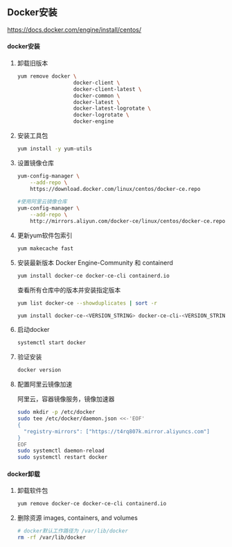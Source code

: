 ## Docker安装

https://docs.docker.com/engine/install/centos/

#### docker安装

1. 卸载旧版本

   ```bash
   yum remove docker \
                     docker-client \
                     docker-client-latest \
                     docker-common \
                     docker-latest \
                     docker-latest-logrotate \
                     docker-logrotate \
                     docker-engine
   ```

2. 安装工具包

   ```bash
   yum install -y yum-utils
   ```

3. 设置镜像仓库

   ```bash
   yum-config-manager \
       --add-repo \
       https://download.docker.com/linux/centos/docker-ce.repo
       
   #使用阿里云镜像仓库
   yum-config-manager \
       --add-repo \
       http://mirrors.aliyun.com/docker-ce/linux/centos/docker-ce.repo
   ```

4. 更新yum软件包索引

   ```bash
   yum makecache fast
   ```

5. 安装最新版本 Docker Engine-Community 和 containerd

   ```bash
   yum install docker-ce docker-ce-cli containerd.io
   ```

   查看所有仓库中的版本并安装指定版本

   ```bash
   yum list docker-ce --showduplicates | sort -r
   
   yum install docker-ce-<VERSION_STRING> docker-ce-cli-<VERSION_STRING> containerd.io
   ```

6. 启动docker

   ```bash
   systemctl start docker
   ```

7. 验证安装

   ```bash
   docker version
   ```

8. 配置阿里云镜像加速

   阿里云，容器镜像服务，镜像加速器

   ```bash
   sudo mkdir -p /etc/docker
   sudo tee /etc/docker/daemon.json <<-'EOF'
   {
     "registry-mirrors": ["https://t4rq807k.mirror.aliyuncs.com"]
   }
   EOF
   sudo systemctl daemon-reload
   sudo systemctl restart docker
   ```

#### docker卸载

1. 卸载软件包

   ```bash
   yum remove docker-ce docker-ce-cli containerd.io
   ```

2. 删除资源 images, containers, and volumes

   ```bash
   # docker默认工作路径为 /var/lib/docker
   rm -rf /var/lib/docker
   ```
